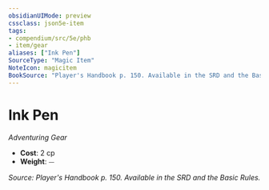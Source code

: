 ```yaml
---
obsidianUIMode: preview
cssclass: json5e-item
tags:
- compendium/src/5e/phb
- item/gear
aliases: ["Ink Pen"]
SourceType: "Magic Item"
NoteIcon: magicitem
BookSource: "Player's Handbook p. 150. Available in the SRD and the Basic Rules."
---
```

# Ink Pen
*Adventuring Gear*  

- **Cost**: 2 cp
- **Weight**: ⏤

*Source: Player's Handbook p. 150. Available in the SRD and the Basic Rules.*